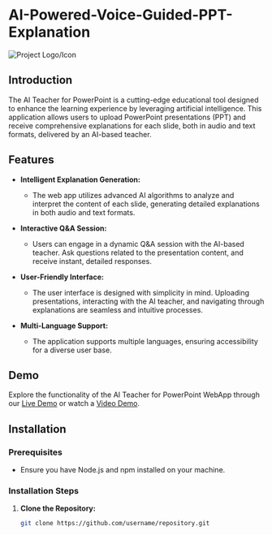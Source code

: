 # AI-Powered-Voice-Guided-PPT-Explanation

![Project Logo/Icon](link_to_logo_or_icon.png)

## Introduction

The AI Teacher for PowerPoint is a cutting-edge educational tool designed to enhance the learning experience by leveraging artificial intelligence. This application allows users to upload PowerPoint presentations (PPT) and receive comprehensive explanations for each slide, both in audio and text formats, delivered by an AI-based teacher.

## Features

- **Intelligent Explanation Generation:**
  - The web app utilizes advanced AI algorithms to analyze and interpret the content of each slide, generating detailed explanations in both audio and text formats.

- **Interactive Q&A Session:**
  - Users can engage in a dynamic Q&A session with the AI-based teacher. Ask questions related to the presentation content, and receive instant, detailed responses.

- **User-Friendly Interface:**
  - The user interface is designed with simplicity in mind. Uploading presentations, interacting with the AI teacher, and navigating through explanations are seamless and intuitive processes.

- **Multi-Language Support:**
  - The application supports multiple languages, ensuring accessibility for a diverse user base.

## Demo

Explore the functionality of the AI Teacher for PowerPoint WebApp through our [Live Demo](https://demo-url.com) or watch a [Video Demo](https://youtube.com/video-url).

## Installation

### Prerequisites

- Ensure you have Node.js and npm installed on your machine.

### Installation Steps

1. **Clone the Repository:**

   ```bash
   git clone https://github.com/username/repository.git
